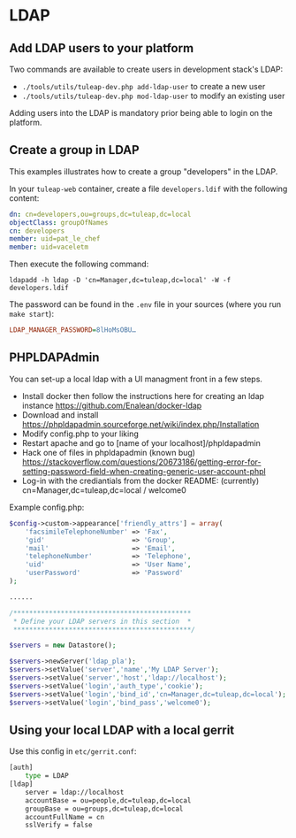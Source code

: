 # LDAP

## Add LDAP users to your platform

Two commands are available to create users in development stack's LDAP:
- `./tools/utils/tuleap-dev.php add-ldap-user` to create a new user
- `./tools/utils/tuleap-dev.php mod-ldap-user` to modify an existing user

Adding users into the LDAP is mandatory prior being able to login on the platform.

## Create a group in LDAP

This examples illustrates how to create a group \"developers\" in the
LDAP.

In your `tuleap-web` container, create a file `developers.ldif` with the
following content:

``` yaml
dn: cn=developers,ou=groups,dc=tuleap,dc=local
objectClass: groupOfNames
cn: developers
member: uid=pat_le_chef
member: uid=vaceletm
```

Then execute the following command:

``` shell
ldapadd -h ldap -D 'cn=Manager,dc=tuleap,dc=local' -W -f developers.ldif
```

The password can be found in the `.env` file in your sources (where you
run `make start`):

``` ini
LDAP_MANAGER_PASSWORD=8lHoMsOBU…
```

## PHPLDAPAdmin

You can set-up a local ldap with a UI managment front in a few steps.

-   Install docker then follow the instructions here for creating an
    ldap instance <https://github.com/Enalean/docker-ldap>
-   Download and install
    <https://phpldapadmin.sourceforge.net/wiki/index.php/Installation>
-   Modify config.php to your liking
-   Restart apache and go to \[name of your localhost\]/phpldapadmin
-   Hack one of files in phpldapadmin (known bug)
    <https://stackoverflow.com/questions/20673186/getting-error-for-setting-password-field-when-creating-generic-user-account-phpl>
-   Log-in with the crediantials from the docker README: (currently)
    cn=Manager,dc=tuleap,dc=local / welcome0

Example config.php:

``` php
$config->custom->appearance['friendly_attrs'] = array(
    'facsimileTelephoneNumber' => 'Fax',
    'gid'                      => 'Group',
    'mail'                     => 'Email',
    'telephoneNumber'          => 'Telephone',
    'uid'                      => 'User Name',
    'userPassword'             => 'Password'
);

......

/*********************************************
 * Define your LDAP servers in this section  *
 *********************************************/

$servers = new Datastore();

$servers->newServer('ldap_pla');
$servers->setValue('server','name','My LDAP Server');
$servers->setValue('server','host','ldap://localhost');
$servers->setValue('login','auth_type','cookie');
$servers->setValue('login','bind_id','cn=Manager,dc=tuleap,dc=local');
$servers->setValue('login','bind_pass','welcome0');
```

## Using your local LDAP with a local gerrit

Use this config in `etc/gerrit.conf`:

``` bash
[auth]
    type = LDAP
[ldap]
    server = ldap://localhost
    accountBase = ou=people,dc=tuleap,dc=local
    groupBase = ou=groups,dc=tuleap,dc=local
    accountFullName = cn
    sslVerify = false
```
